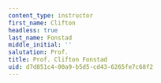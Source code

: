 ```yaml
---
content_type: instructor
first_name: Clifton
headless: true
last_name: Fonstad
middle_initial: ''
salutation: Prof.
title: Prof. Clifton Fonstad
uid: d7d851c4-00a9-b5d5-cd43-6265fe7c68f2
---
```


